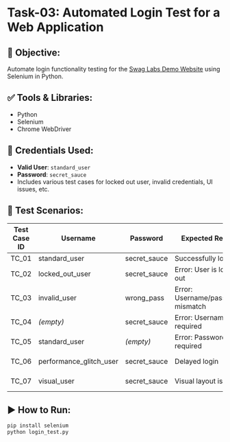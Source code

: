 # Task-03: Automated Login Test for a Web Application

## 📌 Objective:
Automate login functionality testing for the [Swag Labs Demo Website](https://www.saucedemo.com/) using Selenium in Python.

## ✅ Tools & Libraries:
- Python
- Selenium
- Chrome WebDriver

## 🔐 Credentials Used:
- **Valid User**: `standard_user`
- **Password**: `secret_sauce`
- Includes various test cases for locked out user, invalid credentials, UI issues, etc.

## 🔁 Test Scenarios:
| Test Case ID | Username                  | Password       | Expected Result                           | Type       |
|--------------|---------------------------|----------------|--------------------------------------------|------------|
| TC_01        | standard_user             | secret_sauce   | Successfully logs in                       | Positive   |
| TC_02        | locked_out_user           | secret_sauce   | Error: User is locked out                  | Negative   |
| TC_03        | invalid_user              | wrong_pass     | Error: Username/password mismatch          | Negative   |
| TC_04        | *(empty)*                 | secret_sauce   | Error: Username is required                | Negative   |
| TC_05        | standard_user             | *(empty)*      | Error: Password is required                | Negative   |
| TC_06        | performance_glitch_user   | secret_sauce   | Delayed login                              | Edge Case  |
| TC_07        | visual_user               | secret_sauce   | Visual layout issues                       | Visual Bug |

## ▶️ How to Run:
```bash
pip install selenium
python login_test.py
